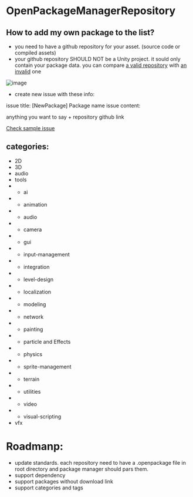 # OpenPackageManagerRepository

## How to add my own package to the list?
- you need to have a github repository for your asset. (source code or compiled assets)
- your github repository SHOULD NOT be a Unity project. it sould only contain your package data. 
you can compare [a valid repository](https://github.com/omid3098/OpenAudio) with [an invalid](https://github.com/omid3098/OpenWatcher) one

![image](https://user-images.githubusercontent.com/6388730/42286418-10a8bf78-7fc8-11e8-94e7-318a7afa3525.png)

- create new issue with these info:

issue title: [NewPackage] Package name
issue content: 

anything you want to say + repository github link 

[Check sample issue](https://github.com/omid3098/OpenPackageManagerRepository/issues/1)


## categories: 
- 2D
- 3D
- audio
- tools
- + ai
- + animation
- + audio
- + camera
- + gui
- + input-management
- + integration
- + level-design
- + localization
- + modeling
- + network
- + painting
- + particle and Effects
- + physics
- + sprite-management
- + terrain
- + utilities
- + video
- + visual-scripting
- vfx

# Roadmanp:
- update standards. each repository need to have a .openpackage file in root directory and package manager should pars them.
- support dependency
- support packages without download link
- support categories and tags
